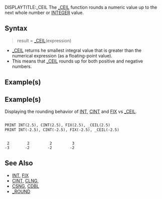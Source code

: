 DISPLAYTITLE:_CEIL
The [_CEIL](_CEIL) function rounds a numeric value up to the next whole number or [INTEGER](INTEGER) value. 


## Syntax

>  result = [_CEIL](_CEIL)(expression)


* [_CEIL](_CEIL) returns he smallest integral value that is greater than the numerical expression (as a floating-point value).
* This means that [_CEIL](_CEIL) rounds up for both positive and negative numbers.


## Example(s)

## Example(s)
 Displaying the rounding behavior of [INT](INT), [CINT](CINT) and [FIX](FIX) vs [_CEIL](_CEIL).

```vb

PRINT INT(2.5), CINT(2.5), FIX(2.5), _CEIL(2.5)
PRINT INT(-2.5), CINT(-2.5), FIX(-2.5), _CEIL(-2.5)

```

```text

 2        2         2         3
-3       -2        -2        -2

```



## See Also

* [INT](INT), [FIX](FIX)
* [CINT](CINT), [CLNG](CLNG), 
* [CSNG](CSNG), [CDBL](CDBL)
* [_ROUND](_ROUND)




